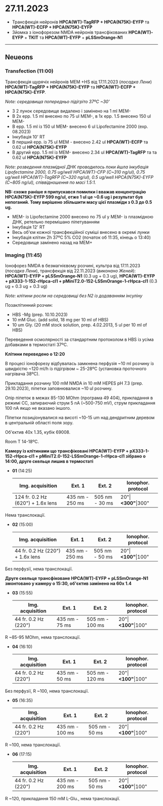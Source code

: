 27.11.2023
=========
- Трансфекція нейронів __HPCA(WT)-TagRFP + HPCA(N75K)-EYFP__ та __HPCA(WT)-ECFP + HPCA(N75K)-EYFP__
- Зйомка з іонофорезом NMDA нейронів трансфікованих __HPCA(WT)-EYFP__ + __TKIT__ та __HPCA(WT)-EYFP__ + __pLSSmOrange-N1__

---

## Neueons
### Transfection (11:00)
Трансфекція щурячіх нейронів MEM +HS від 17.11.2023 (_посадка Лени_) __HPCA(WT)-TagRFP + HPCA(N75K)-EYFP__ та __HPCA(WT)-ECFP + HPCA(N75K)-EYFP__.

_Note: середовища попередньо підігріто 37ºC ~30'_

- З 2 лунок  середовище видалено і замінено на 1 ml MEM-
- В 2x epp. 1.5 ml внесено по 75 ul MEM-, в 1x epp. 1.5 внесено 150 ul MEM-
- В epp. 1.5 ml із 150 ul MEM- внесено 6 ul Lipofectamine 2000 (exp. 08.2023)
- Інкубація 10' RT
- В перший epp. із 75 ul MEM - внесено 2.42 ul  __HPCA(WT)-ECFP__ та 0.62 ul __HPCA(N75K)-EYFP__
- В другий epp. 1.5 ml із MEM- внесено 2.34 ul __HPCA(WT)-TagRFP__ та та 0.62 ul __HPCA(N75K)-EYFP__

_Note: розведення плазмідної ДНК проводилось поки йшла інкубація Lipofectamine 2000, 0.75 ug/well HPCA(WT)-CFP (C~310 ng/ul), 0.75 ug/well HPCA(WT)-TagRFP (C~320 ng/ul), 0.5 ug/well HPCA(N75K)-EYFP (C~805 ng/ul), співвідношення по маcі 1.5:1._

__NB: схоже раніше я припускався помилки і вважав концентрацію HPCA(N75K)-EYFP 599 ng/ul, отже 1 ul це ~0.6 ug і результат був непоганий. Тому вирішено збільшити масу цієї плазміди з 0.3 до 0.5 ug.__

- MEM- із Lipofectamine 2000 внесено по 75 ul  у MEM- із плазмідною ДНК, ретельно перемішано піпетуванням
- Інкубація 12' RT
- Весь об'єм кожної трансфекційної суміші внесено в окремі лунки
- Інкубація клітин 2h 37ºC 5% CO2 (початок об 11:35, кінець о 13:40)
- Середовище замінено назад на MEM+

### Imaging (11:45)
Іонофорез NMDA в безмагнієвому розчині, культра від 17.11.2023 (_посадка Лени_), трансфекція  від 22.11.2023 (_виконано Женей_): __HPCA(WT)-EYFP + pLSSmOrange-N1__ (0.3 ug + 0.3 ug),  __HPCA(WT)-EYFP + pX333-1-152-rHpca-cl1 + pMiniT2.0-152-LSSmOrange-1-rHpca-cl1__ (0.3 ug + 0.3 ug + 0.3 ug)

_Note: клітини росли на середовищі без N2 із додаванням інсуліну_

Позаклітинний розчин:
- HBS -Mg  (prep. 10.10.2023)
- 10 mM Gluc. (add solid, 18 mg per 10 ml of HBS)
- 10 um Gly. (20 mM stock solution, prep. 4.02.2013, 5 ul per 10 ml of HBS)

Переведення осмолярності за стандартним протоколом в HBS із усіма добавками в термостаті 37ºC.

__Клітини переведено о 12:20__

В процесі іонофорезу відбувалась замкнена перфузія ~10 ml розчину із швидкістю ~120 ml/h із підігрівом ~ 25-28ºC (установка проточного нагрівача 38ºC).

Прикладання розчину 100 mM NMDA in 10 mM HEPES pH 7.3 (prep. 29.10.2023), піпетки заповнювалися ~10 ul розчину.

Опір піпеток в межах 85-130 MOhm (програма 49 404), прикладання в режимі CC, запираючий струм 5 nA  (~500-750 mV), струм прикладання 100 nA якщо не вказано іншого.

Піпетки позиціонувалися на висоті ~10-15 um над дендритним деревом в центральній області поля зору.

Об'єктив 40x 1.35,  кубік 69008.

Room T 14-18ºC.

__Камеру із клітинами що трансфіковані  HPCA(WT)-EYFP + pX333-1-152-rHpca-cl1 + pMiniT2.0-152-LSSmOrange-1-rHpca-cl1 зібрано о 14:00, друге скельце лишив в термостаті__

- __01__ (14:25)
  
   | Img. acquisition                  | Ext. 1          | Ext. 2         | Ionophor. protocol   |
   | --------------------------------- | --------------- | -------------- | -------------------- |
   | 124 fr. 0.2 Hz (620") + 1.6x lens | 435 nm - 250 ms | 505 nm - 30 ms | 20"\|__<300"__\|300" |

Нема транслокації.

- __02__ (15:00)
  
   | Img. acquisition                  | Ext. 1          | Ext. 2         | Ionophor. protocol   |
   | --------------------------------- | --------------- | -------------- | -------------------- |
   | 44 fr. 0.2 Hz (220") + 1.6x lens | 435 nm - 250 ms | 505 nm - 50 ms | 20"\|__<100"__\|100" |

Без перфузії, нема транслокації.

__Друге скельце трансфіковане HPCA(WT)-EYFP + pLSSmOrange-N1 змонтовано у камеру о 15:30, об'єктив замінено на 60x 1.4__

- __03__ (15:55)
  
   | Img. acquisition                  | Ext. 1          | Ext. 2         | Ionophor. protocol   |
   | --------------------------------- | --------------- | -------------- | -------------------- |
   | 44 fr. 0.2 Hz (220")              | 435 nm - 75 ms  | 505 nm - 100 ms | 20"\|__<100"__\|100" |

R ~85-95 MOhm, нема транслокації.

- __04__ (16:10)
  
   | Img. acquisition                  | Ext. 1          | Ext. 2         | Ionophor. protocol   |
   | --------------------------------- | --------------- | -------------- | -------------------- |
   | 44 fr. 0.2 Hz (220")              | 435 nm - 50 ms  | 505 nm - 120 ms | 20"\|__<100"__\|100" |

Без перфузії, R ~100, нема транслокації.

- __05__ (16:35)

  | Img. acquisition     | Ext. 1          | Ext. 2         | Ionophor. protocol   |
  | -------------------- | --------------- | -------------- | -------------------- |
  | 44 fr. 0.2 Hz (220") | 435 nm - 100 ms | 505 nm - 50 ms | 20"\|__<100"__\|100" |

R ~100, нема транслокації.

- __06__ (17:15)

  | Img. acquisition     | Ext. 1          | Ext. 2         | Ionophor. protocol   |
  | -------------------- | --------------- | -------------- | -------------------- |
  | 44 fr. 0.2 Hz (220") | 435 nm - 200 ms | 505 nm - 50 ms | 20"\|__<100"__\|100" |

R ~120, прикладання 150 mM L-Glu., нема транслокації.